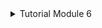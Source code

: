 <details>
<summary>Tutorial Module 6</summary>

# Commit 1 Reflection notes
In the `handle_connection` function, there is a new `BufReader` instance that wraps a mutable reference to the stream. `BufReader` adds buffering by managing calls to the `std::io::Read` trait method.

There is also a variable called `http_request` to collect the request lines that the browser sends to the server. We indicate that we want to collect these lines in a vector by adding an annotation of type `Vec<_>`.

`BufReader` implements the `std::io::BufRead` trait, which provides a line method. The line method returns an iterator `Result<String, std::io::Error>` by splitting the data stream every time it sees a new line byte. To get each String, we map and unwrap each Result. The result may be an error if the data is not valid UTF-8 or if there was a problem reading from the stream.

# Commit 2 Reflection Notes
![Commit 2 screen capture](/assets/images/commit2ss.png)
The `handle_connection` function will implement sending data in response to client requests. Responses have the following format:

    HTTP Version Status Code CRLF Reason-Phrase
    CRLF Header
    Message Body

The first line is a status line that contains the HTTP version used in the response, a numeric status code that summarizes the result of the request, and a reason phrase that provides a text description of the status code. After the CRLF sequence there is a header, another CRLF sequence, and the response body.

The following is an example of a response that uses HTTP version 1.1 as used in Rust Book, has a status code of 200, the reason phrase is OK, no headers, and no body:

    HTTP/1.1 200 OK\r\n\r\n

Then in the `handle_connection` function a `content` variable is added to read the template file and convert it to a String. Next, the file contents will be added as the contents of the success response using the `format!` method. To ensure the HTTP response is valid, a Content-Length header is added which is set based on the size of the response body.

# Commit 3 Reflection Notes
![Commit 3 screen capture](/assets/images/commit3ss.png)
I followed the method used in the rust book, namely by separating the responses using `if-else` which reads the `request_line`. If the read `request_line` is `GET / HTTP/1.1` then the code will respond back with the correct template and vice versa if the read `request_line` is wrong.

Refactoring is very necessary because it has many benefits, including code that is easier to read and if the code is easy to read then the code will be easier to modify and if the code is easy to modify then the code will have high maintainability. And as we know large companies want faster and more efficient code and refactoring can help with that. Developers may waste too much time trying to find bugs and errors and updating every line of code if the old code is clumsy and voluminous. For quick and effective work with the code, code refactoring is a need. Spend money on code reworking now to save a ton of time and money later.

# Commit 4 Reflection Notes
When entering `/` URI, the application will respond quickly. However, when the `/sleep` URI is entered and then the `/` URI is entered in a separate browser window, the application will wait until the `/sleep` loading process is complete and then begin processing the `/` which in this case is a 5 second delay. In other words, users who access `/` must wait for the loading process from other users who access `/sleep`. This case is of course a big drawback because no user wants to wait 5 seconds to access something. Therefore, this problem will be solved at the next stage, namely by using `ThreadPool`. `ThreadPool` provides many threads that are ready to handle many accesses from users simultaneously which is expected to help deal with the problems faced.

# Commit 5 Reflection Notes
A thread pool is a group of threads that are spawned and waiting and ready to handle a task. When the program receives a new task, it will assign one of the threads in the pool to that task, and that thread will process the task. The remaining threads in the pool are available to handle other incoming tasks while the first thread is processing. When the first thread finishes processing its task, it returns to the pool of idle threads, ready to handle new tasks. Thread pools allow servers to process connections simultaneously, thereby increasing server throughput. Threads generated from the ThreadPool must be limited because if they are not limited, the application will be vulnerable to Denial of Service (DoS) attacks.
</details>
